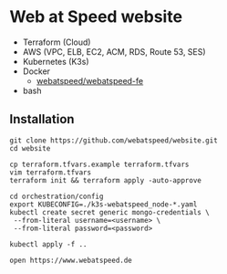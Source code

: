# Web at Speed website

- Terraform (Cloud)
- AWS (VPC, ELB, EC2, ACM, RDS, Route 53, SES)
- Kubernetes (K3s)
- Docker
    - [webatspeed/webatspeed-fe](https://hub.docker.com/r/webatspeed/webatspeed-fe/tags)
- bash

## Installation

```
git clone https://github.com/webatspeed/website.git
cd website

cp terraform.tfvars.example terraform.tfvars
vim terraform.tfvars
terraform init && terraform apply -auto-approve

cd orchestration/config
export KUBECONFIG=./k3s-webatspeed_node-*.yaml
kubectl create secret generic mongo-credentials \
 --from-literal username=<username> \
 --from-literal password=<password>

kubectl apply -f ..

open https://www.webatspeed.de
```
